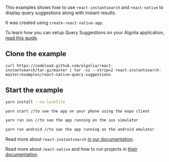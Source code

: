 This examples shows how to use `react-instantsearch` and `react-native` to display query
suggestions along with instant results.

It was created using `create-react-native-app`.

To learn how you can setup Query Suggestions on your Algolia application, [read this guide](https://www.algolia.com/doc/guides/analytics/query-suggestions/).

## Clone the example

```
curl https://codeload.github.com/algolia/react-instantsearch/tar.gz/master | tar -xz --strip=2 react-instantsearch-master/examples/react-native-query-suggestions
```

## Start the example

```sh
yarn install --no-lockfile

yarn start //to see the app on your phone using the expo client

yarn run ios //to see the app running on the ios simulator

yarn run android //to see the app running on the android emulator
```

Read more about `react-instantsearch` [in our documentation](https://www.algolia.com/doc/guides/building-search-ui/what-is-instantsearch/react/).

Read more about `react-native` and how to run projects in [their documentation](https://facebook.github.io/react-native/docs/getting-started.html).

